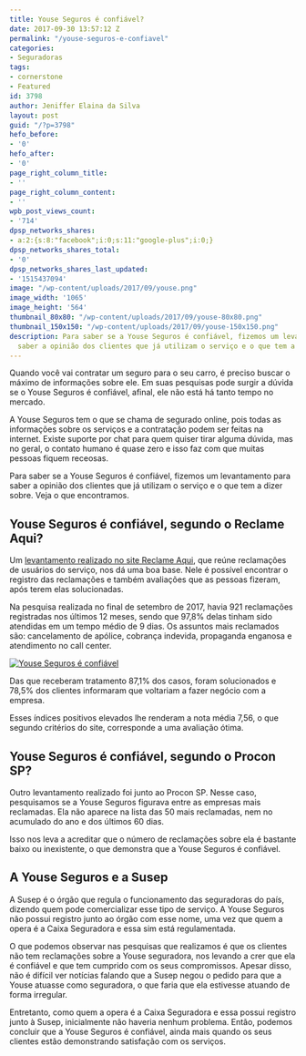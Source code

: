 ```yaml
---
title: Youse Seguros é confiável?
date: 2017-09-30 13:57:12 Z
permalink: "/youse-seguros-e-confiavel"
categories:
- Seguradoras
tags:
- cornerstone
- Featured
id: 3798
author: Jeniffer Elaina da Silva
layout: post
guid: "/?p=3798"
hefo_before:
- '0'
hefo_after:
- '0'
page_right_column_title:
- ''
page_right_column_content:
- ''
wpb_post_views_count:
- '714'
dpsp_networks_shares:
- a:2:{s:8:"facebook";i:0;s:11:"google-plus";i:0;}
dpsp_networks_shares_total:
- '0'
dpsp_networks_shares_last_updated:
- '1515437094'
image: "/wp-content/uploads/2017/09/youse.png"
image_width: '1065'
image_height: '564'
thumbnail_80x80: "/wp-content/uploads/2017/09/youse-80x80.png"
thumbnail_150x150: "/wp-content/uploads/2017/09/youse-150x150.png"
description: Para saber se a Youse Seguros é confiável, fizemos um levantamento para
  saber a opinião dos clientes que já utilizam o serviço e o que tem a dizer sobre.
---
```


Quando você vai contratar um seguro para o seu carro, é preciso buscar o máximo de informações sobre ele. Em suas pesquisas pode surgir a dúvida se o Youse Seguros é confiável, afinal, ele não está há tanto tempo no mercado.

A Youse Seguros tem o que se chama de segurado online, pois todas as informações sobre os serviços e a contratação podem ser feitas na internet. Existe suporte por chat para quem quiser tirar alguma dúvida, mas no geral, o contato humano é quase zero e isso faz com que muitas pessoas fiquem receosas.

Para saber se a Youse Seguros é confiável, fizemos um levantamento para saber a opinião dos clientes que já utilizam o serviço e o que tem a dizer sobre. Veja o que encontramos.

## Youse Seguros é confiável, segundo o Reclame Aqui?

Um <a href="https://www.reclameaqui.com.br/empresa/youse-seguros/" target="_blank" rel="noopener">levantamento realizado no site Reclame Aqui</a>, que reúne reclamações de usuários do serviço, nos dá uma boa base. Nele é possível encontrar o registro das reclamações e também avaliações que as pessoas fizeram, após terem elas solucionadas.

Na pesquisa realizada no final de setembro de 2017, havia 921 reclamações registradas nos últimos 12 meses, sendo que 97,8% delas tinham sido atendidas em um tempo médio de 9 dias. Os assuntos mais reclamados são: cancelamento de apólice, cobrança indevida, propaganda enganosa e atendimento no call center.

[<img class="aligncenter wp-image-3802 size-large" title="Youse Seguros é confiável" src="/wp-content/uploads/2017/09/youse-700x371.png" alt="Youse Seguros é confiável" width="700" height="371" srcset="/wp-content/uploads/2017/09/youse-700x371.png 700w, /wp-content/uploads/2017/09/youse-250x132.png 250w, /wp-content/uploads/2017/09/youse-768x407.png 768w, /wp-content/uploads/2017/09/youse-120x64.png 120w, /wp-content/uploads/2017/09/youse.png 1065w" sizes="(max-width: 700px) 100vw, 700px" />](/wp-content/uploads/2017/09/youse.png)

Das que receberam tratamento 87,1% dos casos, foram solucionados e 78,5% dos clientes informaram que voltariam a fazer negócio com a empresa.

Esses índices positivos elevados lhe renderam a nota média 7,56, o que segundo critérios do site, corresponde a uma avaliação ótima.

## Youse Seguros é confiável, segundo o Procon SP?

Outro levantamento realizado foi junto ao Procon SP. Nesse caso, pesquisamos se a Youse Seguros figurava entre as empresas mais reclamadas. Ela não aparece na lista das 50 mais reclamadas, nem no acumulado do ano e dos últimos 60 dias.

Isso nos leva a acreditar que o número de reclamações sobre ela é bastante baixo ou inexistente, o que demonstra que a Youse Seguros é confiável.

## A Youse Seguros e a Susep

A Susep é o órgão que regula o funcionamento das seguradoras do país, dizendo quem pode comercializar esse tipo de serviço. A Youse Seguros não possui registro junto ao órgão com esse nome, uma vez que quem a opera é a Caixa Seguradora e essa sim está regulamentada.

O que podemos observar nas pesquisas que realizamos é que os clientes não tem reclamações sobre a Youse seguradora, nos levando a crer que ela é confiável e que tem cumprido com os seus compromissos. Apesar disso, não é difícil ver notícias falando que a Susep negou o pedido para que a Youse atuasse como seguradora, o que faria que ela estivesse atuando de forma irregular.

Entretanto, como quem a opera é a Caixa Seguradora e essa possui registro junto à Susep, inicialmente não haveria nenhum problema. Então, podemos concluir que a Youse Seguros é confiável, ainda mais quando os seus clientes estão demonstrando satisfação com os serviços.